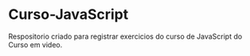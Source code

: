 # Curso-JavaScript
Respositorio criado para registrar exercicios do curso de JavaScript do Curso em video.